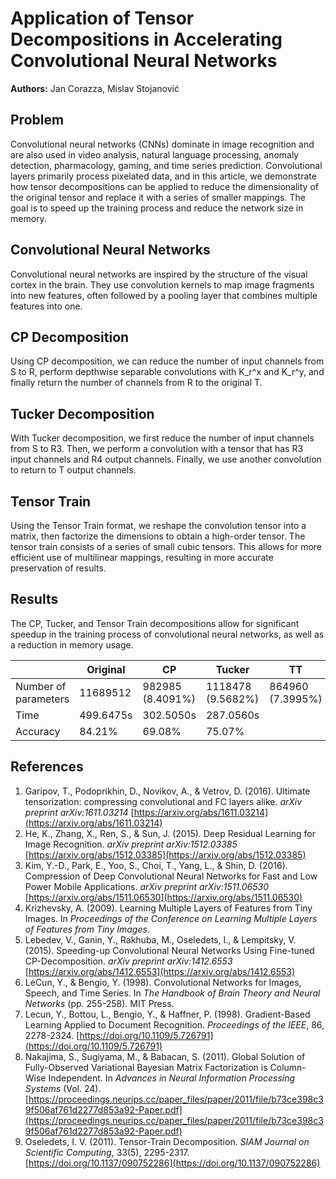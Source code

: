 # Application of Tensor Decompositions in Accelerating Convolutional Neural Networks

**Authors:** Jan Corazza, Mislav Stojanović

## Problem

Convolutional neural networks (CNNs) dominate in image recognition and are also used in video analysis, natural language processing, anomaly detection, pharmacology, gaming, and time series prediction. Convolutional layers primarily process pixelated data, and in this article, we demonstrate how tensor decompositions can be applied to reduce the dimensionality of the original tensor and replace it with a series of smaller mappings. The goal is to speed up the training process and reduce the network size in memory.

## Convolutional Neural Networks

Convolutional neural networks are inspired by the structure of the visual cortex in the brain. They use convolution kernels to map image fragments into new features, often followed by a pooling layer that combines multiple features into one.

## CP Decomposition

Using CP decomposition, we can reduce the number of input channels from S to R, perform depthwise separable convolutions with K_r^x and K_r^y, and finally return the number of channels from R to the original T.

## Tucker Decomposition

With Tucker decomposition, we first reduce the number of input channels from S to R3. Then, we perform a convolution with a tensor that has R3 input channels and R4 output channels. Finally, we use another convolution to return to T output channels.

## Tensor Train

Using the Tensor Train format, we reshape the convolution tensor into a matrix, then factorize the dimensions to obtain a high-order tensor. The tensor train consists of a series of small cubic tensors. This allows for more efficient use of multilinear mappings, resulting in more accurate preservation of results.

## Results

The CP, Tucker, and Tensor Train decompositions allow for significant speedup in the training process of convolutional neural networks, as well as a reduction in memory usage.

|                   | Original    | CP          | Tucker      | TT          |
|-------------------|-------------|-------------|-------------|-------------|
| Number of parameters   | 11689512    | 982985 (8.4091%) | 1118478 (9.5682%) | 864960 (7.3995%) |
| Time           | 499.6475s   | 302.5050s   | 287.0560s   |             |
| Accuracy        | 84.21%      | 69.08%      | 75.07%      |             |

## References

1. Garipov, T., Podoprikhin, D., Novikov, A., & Vetrov, D. (2016). Ultimate tensorization: compressing convolutional and FC layers alike. *arXiv preprint arXiv:1611.03214* [https://arxiv.org/abs/1611.03214](https://arxiv.org/abs/1611.03214)
2. He, K., Zhang, X., Ren, S., & Sun, J. (2015). Deep Residual Learning for Image Recognition. *arXiv preprint arXiv:1512.03385* [https://arxiv.org/abs/1512.03385](https://arxiv.org/abs/1512.03385)
3. Kim, Y.-D., Park, E., Yoo, S., Choi, T., Yang, L., & Shin, D. (2016). Compression of Deep Convolutional Neural Networks for Fast and Low Power Mobile Applications. *arXiv preprint arXiv:1511.06530* [https://arxiv.org/abs/1511.06530](https://arxiv.org/abs/1511.06530)
4. Krizhevsky, A. (2009). Learning Multiple Layers of Features from Tiny Images. In *Proceedings of the Conference on Learning Multiple Layers of Features from Tiny Images*.
5. Lebedev, V., Ganin, Y., Rakhuba, M., Oseledets, I., & Lempitsky, V. (2015). Speeding-up Convolutional Neural Networks Using Fine-tuned CP-Decomposition. *arXiv preprint arXiv:1412.6553* [https://arxiv.org/abs/1412.6553](https://arxiv.org/abs/1412.6553)
6. LeCun, Y., & Bengio, Y. (1998). Convolutional Networks for Images, Speech, and Time Series. In *The Handbook of Brain Theory and Neural Networks* (pp. 255-258). MIT Press.
7. Lecun, Y., Bottou, L., Bengio, Y., & Haffner, P. (1998). Gradient-Based Learning Applied to Document Recognition. *Proceedings of the IEEE*, 86, 2278-2324. [https://doi.org/10.1109/5.726791](https://doi.org/10.1109/5.726791)
8. Nakajima, S., Sugiyama, M., & Babacan, S. (2011). Global Solution of Fully-Observed Variational Bayesian Matrix Factorization is Column-Wise Independent. In *Advances in Neural Information Processing Systems* (Vol. 24). [https://proceedings.neurips.cc/paper_files/paper/2011/file/b73ce398c39f506af761d2277d853a92-Paper.pdf](https://proceedings.neurips.cc/paper_files/paper/2011/file/b73ce398c39f506af761d2277d853a92-Paper.pdf)
9. Oseledets, I. V. (2011). Tensor-Train Decomposition. *SIAM Journal on Scientific Computing*, 33(5), 2295-2317. [https://doi.org/10.1137/090752286](https://doi.org/10.1137/090752286)
